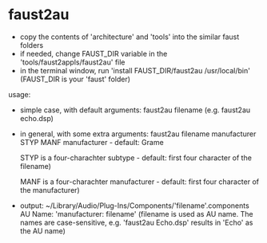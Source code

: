 faust2au
========

- copy the contents of 'architecture' and 'tools' into the similar faust folders
- if needed, change FAUST_DIR variable in the 'tools/faust2appls/faust2au' file
- in the terminal window, run  'install FAUST_DIR/faust2au /usr/local/bin' (FAUST_DIR is your 'faust' folder)


usage: 

- simple case, with default arguments:
faust2au filename
(e.g. faust2au echo.dsp)

- in general, with some extra arguments:
faust2au filename manufacturer STYP MANF
  manufacturer - default: Grame

  STYP is a four-charachter subtype - default: first four character of the filename)

  MANF is a four-charachter manufacturer - default: first four character of the manufacturer)

- output: ~/Library/Audio/Plug-Ins/Components/'filename'.components
         AU Name: 'manufacturer: filename'  (filename is used as AU name. The names are case-sensitive, e.g. 'faust2au Echo.dsp' results in 'Echo' as the AU name)
